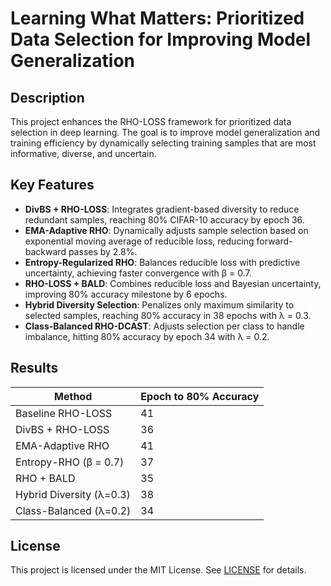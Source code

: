# Learning What Matters: Prioritized Data Selection for Improving Model Generalization

## Description
This project enhances the RHO-LOSS framework for prioritized data selection in deep learning. The goal is to improve model generalization and training efficiency by dynamically selecting training samples that are most informative, diverse, and uncertain.

## Key Features
- **DivBS + RHO-LOSS**: Integrates gradient-based diversity to reduce redundant samples, reaching 80% CIFAR-10 accuracy by epoch 36.
- **EMA-Adaptive RHO**: Dynamically adjusts sample selection based on exponential moving average of reducible loss, reducing forward-backward passes by 2.8%.
- **Entropy-Regularized RHO**: Balances reducible loss with predictive uncertainty, achieving faster convergence with β = 0.7.
- **RHO-LOSS + BALD**: Combines reducible loss and Bayesian uncertainty, improving 80% accuracy milestone by 6 epochs.
- **Hybrid Diversity Selection**: Penalizes only maximum similarity to selected samples, reaching 80% accuracy in 38 epochs with λ = 0.3.
- **Class-Balanced RHO-DCAST**: Adjusts selection per class to handle imbalance, hitting 80% accuracy by epoch 34 with λ = 0.2.

## Results
| Method                   | Epoch to 80% Accuracy |
|--------------------------|-----------------------|
| Baseline RHO-LOSS        | 41                    |
| DivBS + RHO-LOSS         | 36                    |
| EMA-Adaptive RHO         | 41                    |
| Entropy-RHO (β = 0.7)    | 37                    |
| RHO + BALD               | 35                    |
| Hybrid Diversity (λ=0.3) | 38                    |
| Class-Balanced (λ=0.2)   | 34                    |


## License
This project is licensed under the MIT License. See [LICENSE](LICENSE) for details.
